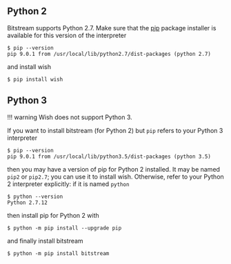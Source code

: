 
Python 2
---------------------------------------------------------------------------------

Bitstream supports Python 2.7.
Make sure that the [pip] package installer is available 
for this version of the interpreter

    $ pip --version
    pip 9.0.1 from /usr/local/lib/python2.7/dist-packages (python 2.7)

and install wish

    $ pip install wish

[pip]: https://packaging.python.org/tutorials/installing-packages/#install-pip-setuptools-and-wheel


Python 3
--------------------------------------------------------------------------------

!!! warning
    Wish does not support Python 3.

If you want to install bitstream (for Python 2) 
but `pip` refers to your Python 3 interpreter

    $ pip --version
    pip 9.0.1 from /usr/local/lib/python3.5/dist-packages (python 3.5)

then you may have a version of pip for Python 2 installed.
It may be named `pip2` or `pip2.7`; you can use it to install wish.
Otherwise, refer to your Python 2 interpreter explicitly: 
if it is named `python`

    $ python --version
    Python 2.7.12

then install pip for Python 2 with

    $ python -m pip install --upgrade pip

and finally install bitstream

    $ python -m pip install bitstream


